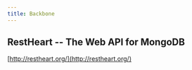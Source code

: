 ```yaml
---
title: Backbone
---
```


## RestHeart -- The Web API for MongoDB
[http://restheart.org/](http://restheart.org/)
